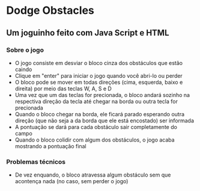 # Dodge Obstacles
 Um joguinho feito com Java Script e HTML
 ---
 ### Sobre o jogo
 * O jogo consiste em desviar o bloco cinza dos obstáculos que estão caindo
 * Clique em "enter" para iniciar o jogo quando você abri-lo ou perder
 * O bloco pode se mover em todas direções (cima, esquerda, baixo e direita) por meio das teclas W, A, S e D
 * Uma vez que um das teclas for precionada, o bloco andará sozinho na respectiva direção da tecla até chegar na borda ou outra tecla for precionada
 * Quando o bloco chegar na borda, ele ficará parado esperando outra direção (que não seja a da borda que ele está encostado) ser informada
 * A pontuação se dará para cada obstáculo sair completamente do campo
 * Quando o bloco colidir com algum dos obstáculos, o jogo acaba mostrando a pontuação final
 
 ### Problemas técnicos
 * De vez enquando, o bloco atravessa algum obstáculo sem que acontença nada (no caso, sem perder o jogo)
